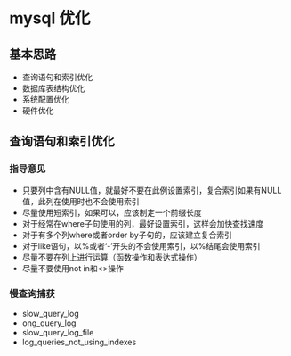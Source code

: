 # mysql 优化

## 基本思路
* 查询语句和索引优化
* 数据库表结构优化
* 系统配置优化
* 硬件优化

## 查询语句和索引优化
### 指导意见
* 只要列中含有NULL值，就最好不要在此例设置索引，复合索引如果有NULL值，此列在使用时也不会使用索引
* 尽量使用短索引，如果可以，应该制定一个前缀长度
* 对于经常在where子句使用的列，最好设置索引，这样会加快查找速度
* 对于有多个列where或者order by子句的，应该建立复合索引
* 对于like语句，以%或者‘-’开头的不会使用索引，以%结尾会使用索引
* 尽量不要在列上进行运算（函数操作和表达式操作）
* 尽量不要使用not in和<>操作

### 慢查询捕获
* slow_query_log
* ong_query_log
* slow_query_log_file
* log_queries_not_using_indexes